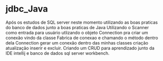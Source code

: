 # jdbc_Java

Após os estudos de SQL server neste momento utilizando as boas praticas do banco de dados junto a boas praticas de Java
Utilizando o Scanner como entrada para usuário utlizando o objeto Connection pra criar um conexão vindo da classe Fabrica de conexao e chamando o método dentro dela Connection gerar um conexão dentro das minhas classes criação atualização inserir e excluir. 
Criando um CRUD para aprendizado junto da IDE intellij e banco de dados sql server workbench.
